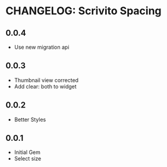 # CHANGELOG: Scrivito Spacing

## 0.0.4

* Use new migration api

## 0.0.3

* Thumbnail view corrected
* Add clear: both to widget

## 0.0.2

* Better Styles

## 0.0.1

* Initial Gem
* Select size
